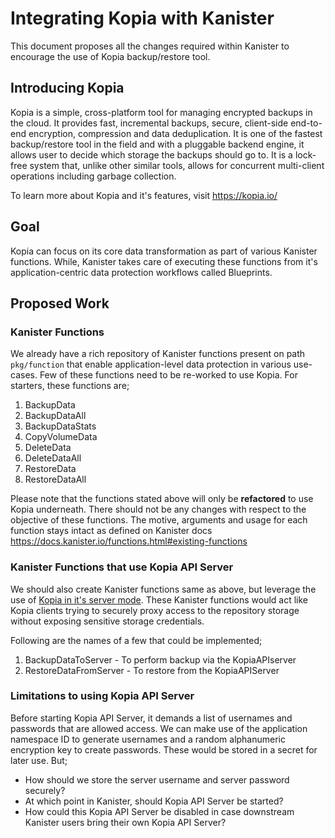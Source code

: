 # Integrating Kopia with Kanister

This document proposes all the changes required within Kanister to encourage the use of Kopia backup/restore tool.

## Introducing Kopia

Kopia is a simple, cross-platform tool for managing encrypted backups in the cloud.
It provides fast, incremental backups, secure, client-side end-to-end encryption, compression and data deduplication.
It is one of the fastest backup/restore tool in the field and with a pluggable backend engine, it allows user to decide which storage the backups should go to.
It is a lock-free system that, unlike other similar tools, allows for concurrent multi-client operations including garbage collection.

To learn more about Kopia and it's features, visit https://kopia.io/

## Goal

Kopia can focus on its core data transformation as part of various Kanister functions.
While, Kanister takes care of executing these functions from it's application-centric data protection workflows called Blueprints.

##  Proposed Work

### Kanister Functions 

We already have a rich repository of Kanister functions present on path `pkg/function` that enable application-level data protection in various use-cases.
Few of these functions need to be re-worked to use Kopia. For starters, these functions are;

1. BackupData
2. BackupDataAll
3. BackupDataStats
4. CopyVolumeData
5. DeleteData
6. DeleteDataAll
7. RestoreData
8. RestoreDataAll

Please note that the functions stated above will only be **refactored** to use Kopia underneath.
There should not be any changes with respect to the objective of these functions.
The motive, arguments and usage for each function stays intact as defined on Kanister docs https://docs.kanister.io/functions.html#existing-functions

### Kanister Functions that use Kopia API Server 

We should also create Kanister functions same as above, but leverage the use of [Kopia in it's server mode](https://kopia.io/docs/repository-server/).
These Kanister functions would act like Kopia clients trying to securely proxy access to the repository storage without exposing sensitive storage credentials.

Following are the names of a few that could be implemented;

1. BackupDataToServer - To perform backup via the KopiaAPIserver
2. RestoreDataFromServer - To restore from the KopiaAPIServer

### Limitations to using Kopia API Server

Before starting Kopia API Server, it demands a list of usernames and passwords that are allowed access.
We can make use of the application namespace ID to generate usernames and a random alphanumeric encryption key to create passwords.
These would be stored in a secret for later use. But;
- How should we store the server username and server password securely?
- At which point in Kanister, should Kopia API Server be started?
- How could this Kopia API Server be disabled in case downstream Kanister users bring their own Kopia API Server?
